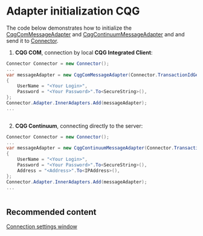# Adapter initialization CQG

The code below demonstrates how to initialize the [CqgComMessageAdapter](../api/StockSharp.Cqg.Com.CqgComMessageAdapter.html) and [CqgContinuumMessageAdapter](../api/StockSharp.Cqg.Continuum.CqgContinuumMessageAdapter.html) and and send it to [Connector](../api/StockSharp.Algo.Connector.html).

1. **CQG COM**, connection by local **CQG Integrated Client**:

```cs
Connector Connector = new Connector();				
...				
var messageAdapter = new CqgComMessageAdapter(Connector.TransactionIdGenerator)
{
    UserName = "<Your Login>",
    Password = "<Your Password>".To<SecureString>(),
};
Connector.Adapter.InnerAdapters.Add(messageAdapter);
...	
							
```

2. **CQG Continuum**, connecting directly to the server:

```cs
Connector Connector = new Connector();				
...				
var messageAdapter = new CqgContinuumMessageAdapter(Connector.TransactionIdGenerator)
{
    UserName = "<Your Login>",
    Password = "<Your Password>".To<SecureString>(),
    Address = "<Address>".To<IPAddress>(),
};
Connector.Adapter.InnerAdapters.Add(messageAdapter);
...	
							
```

## Recommended content

[Connection settings window](API_UI_ConnectorWindow.md)
